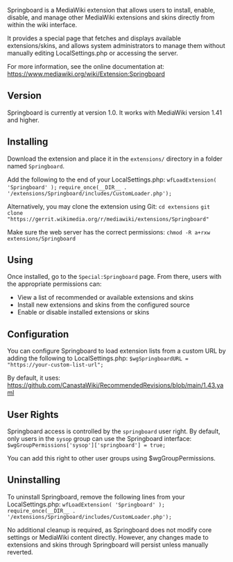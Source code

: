 Springboard is a MediaWiki extension that allows users to install, enable, disable, and manage other MediaWiki extensions and skins directly from within the wiki interface.

It provides a special page that fetches and displays available extensions/skins, and allows system administrators to manage them without manually editing LocalSettings.php or accessing the server.

For more information, see the online documentation at:
https://www.mediawiki.org/wiki/Extension:Springboard

## Version
Springboard is currently at version 1.0. It works with MediaWiki version 1.41 and higher.

## Installing
Download the extension and place it in the `extensions/` directory in a folder named `Springboard`.

Add the following to the end of your LocalSettings.php:
`wfLoadExtension( 'Springboard' );`
`require_once(__DIR__ . '/extensions/Springboard/includes/CustomLoader.php');`

Alternatively, you may clone the extension using Git:
`cd extensions`
`git clone "https://gerrit.wikimedia.org/r/mediawiki/extensions/Springboard"`

Make sure the web server has the correct permissions:
`chmod -R a+rxw extensions/Springboard`

## Using
Once installed, go to the `Special:Springboard` page. From there, users with the appropriate permissions can:

- View a list of recommended or available extensions and skins
- Install new extensions and skins from the configured source
- Enable or disable installed extensions or skins

## Configuration

You can configure Springboard to load extension lists from a custom URL by adding the following to LocalSettings.php:
`$wgSpringboardURL = "https://your-custom-list-url";`

By default, it uses:
https://github.com/CanastaWiki/RecommendedRevisions/blob/main/1.43.yaml

## User Rights

Springboard access is controlled by the `springboard` user right. By default, only users in the `sysop` group can use the Springboard interface:
`$wgGroupPermissions['sysop']['springboard'] = true;`

You can add this right to other user groups using $wgGroupPermissions.

## Uninstalling

To uninstall Springboard, remove the following lines from your LocalSettings.php:
`wfLoadExtension( 'Springboard' );`
`require_once(__DIR__ . '/extensions/Springboard/includes/CustomLoader.php');`

No additional cleanup is required, as Springboard does not modify core settings or MediaWiki content directly. However, any changes made to extensions and skins through Springboard will persist unless manually reverted.
